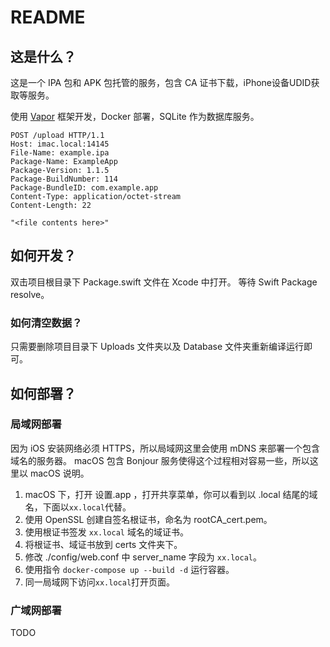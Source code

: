# README

## 这是什么？

这是一个 IPA 包和 APK 包托管的服务，包含 CA 证书下载，iPhone设备UDID获取等服务。

使用 [Vapor](https://vapor.codes/) 框架开发，Docker 部署，SQLite 作为数据库服务。

``` upload接口
POST /upload HTTP/1.1
Host: imac.local:14145
File-Name: example.ipa
Package-Name: ExampleApp
Package-Version: 1.1.5
Package-BuildNumber: 114
Package-BundleID: com.example.app
Content-Type: application/octet-stream
Content-Length: 22

"<file contents here>"
```

## 如何开发？

双击项目根目录下 Package.swift 文件在 Xcode 中打开。
等待 Swift Package resolve。

### 如何清空数据？

只需要删除项目目录下 Uploads 文件夹以及 Database 文件夹重新编译运行即可。

## 如何部署？

### 局域网部署

因为 iOS 安装网络必须 HTTPS，所以局域网这里会使用 mDNS 来部署一个包含域名的服务器。
macOS 包含 Bonjour 服务使得这个过程相对容易一些，所以这里以 macOS 说明。

1. macOS 下，打开 设置.app ，打开共享菜单，你可以看到以 .local 结尾的域名，下面以`xx.local`代替。
2. 使用 OpenSSL 创建自签名根证书，命名为 rootCA_cert.pem。
3. 使用根证书签发 `xx.local` 域名的域证书。
4. 将根证书、域证书放到 certs 文件夹下。
5. 修改 ./config/web.conf 中 server_name 字段为 `xx.local`。
6. 使用指令 `docker-compose up --build -d` 运行容器。
7. 同一局域网下访问`xx.local`打开页面。

### 广域网部署

TODO

